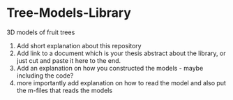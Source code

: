 # Tree-Models-Library
3D models of fruit trees

1. Add short explanation about this repository
2. Add link to a document which is your thesis abstract about the library, or just cut and paste it here to the end.
3. Add an explanation on how you constructed the models - maybe including the code?
4. more importantly add explanation on how to read the model and also put the m-files that reads the models
